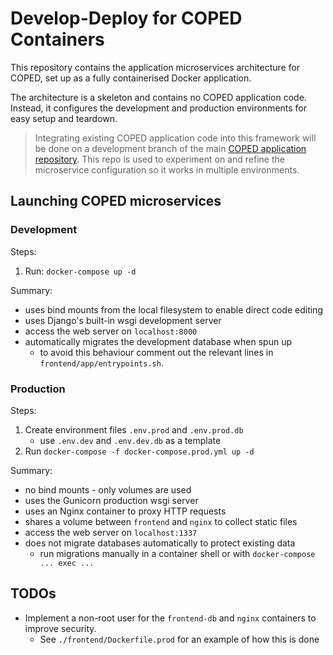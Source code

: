 # Develop-Deploy for COPED Containers

This repository contains the application microservices architecture for COPED, set up as a fully containerised Docker application.

The architecture is a skeleton and contains no COPED application code. Instead, it configures the development and production environments for easy setup and teardown.

> Integrating existing COPED application code into this framework will be done on a development branch of the main [COPED application repository](https://github.com/cogent-computing/COPED). This repo is used to experiment on and refine the microservice configuration so it works in multiple environments.

## Launching COPED microservices

### Development

Steps:

1. Run: `docker-compose up -d`

Summary:

* uses bind mounts from the local filesystem to enable direct code editing
* uses Django's built-in wsgi development server
* access the web server on `localhost:8000`
* automatically migrates the development database when spun up
    - to avoid this behaviour comment out the relevant lines in `frontend/app/entrypoints.sh`.

### Production

Steps:

1. Create environment files `.env.prod` and `.env.prod.db`
    - use `.env.dev` and `.env.dev.db` as a template
2. Run `docker-compose -f docker-compose.prod.yml up -d`

Summary:

* no bind mounts - only volumes are used
* uses the Gunicorn production wsgi server
* uses an Nginx container to proxy HTTP requests
* shares a volume between `frontend` and `nginx` to collect static files
* access the web server on `localhost:1337`
* does not migrate databases automatically to protect existing data
    - run migrations manually in a container shell or with `docker-compose ... exec ...`


## TODOs

- Implement a non-root user for the `frontend-db` and `nginx` containers to improve security.
    - See `./frontend/Dockerfile.prod` for an example of how this is done


